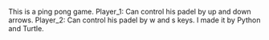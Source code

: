 This is a ping pong game. Player_1: Can control his padel by up and down arrows. Player_2: Can control his padel by w and s keys. I made it by Python and Turtle.
